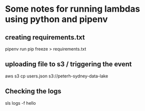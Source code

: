 # Some notes for running lambdas using python and pipenv

## creating requirements.txt
pipenv run pip freeze > requirements.txt

## uploading file to s3 / triggering the event
aws s3 cp users.json s3://peterh-sydney-data-lake

## Checking the logs
sls logs -f hello